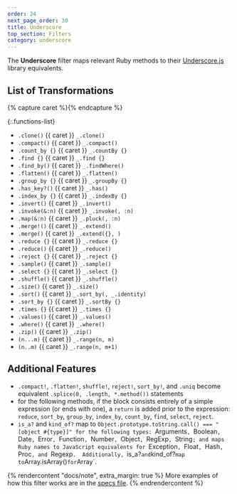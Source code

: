 ```yaml
---
order: 24
next_page_order: 30
title: Underscore
top_section: Filters
category: underscore
---
```


The **Underscore** filter maps relevant Ruby methods to their [Underscore.js](https://underscorejs.org) library equivalents.

## List of Transformations

{% capture caret %}<sl-icon name="caret-right-fill"></sl-icon>{% endcapture %}

{:.functions-list}
* `.clone()` {{ caret }} `_.clone()`
* `.compact()` {{ caret }} `_.compact()`
* `.count_by {}` {{ caret }} `_.countBy {}`
* `.find {}` {{ caret }} `_.find {}`
* `.find_by()` {{ caret }} `_.findWhere()`
* `.flatten()` {{ caret }} `_.flatten()`
* `.group_by {}` {{ caret }} `_.groupBy {}`
* `.has_key?()` {{ caret }} `_.has()`
* `.index_by {}` {{ caret }} `_.indexBy {}`
* `.invert()` {{ caret }} `_.invert()`
* `.invoke(&:n)` {{ caret }} `_.invoke(, :n)`
* `.map(&:n)` {{ caret }} `_.pluck(, :n)`
* `.merge!()` {{ caret }} `_.extend()`
* `.merge()` {{ caret }} `_.extend({}, )`
* `.reduce {}` {{ caret }} `_.reduce {}`
* `.reduce()` {{ caret }} `_.reduce()`
* `.reject {}` {{ caret }} `_.reject {}`
* `.sample()` {{ caret }} `_.sample()`
* `.select {}` {{ caret }} `_.select {}`
* `.shuffle()` {{ caret }} `_.shuffle()`
* `.size()` {{ caret }} `_.size()`
* `.sort()` {{ caret }} `_.sort_by(, _.identity)`
* `.sort_by {}` {{ caret }} `_.sortBy {}`
* `.times {}` {{ caret }} `_.times {}`
* `.values()` {{ caret }} `_.values()`
* `.where()` {{ caret }} `_.where()`
* `.zip()` {{ caret }} `_.zip()`
* `(n...m)` {{ caret }} `_.range(n, m)`
* `(n..m)` {{ caret }} `_.range(n, m+1)`

## Additional Features

* `.compact!`, `.flatten!`, `shuffle!`, `reject!`, `sort_by!`, and
  `.uniq` become equivalent `.splice(0, .length, *.method())` statements
* for the following methods, if the block consists entirely of a simple
  expression (or ends with one), a `return` is added prior to the
  expression: `reduce`, `sort_by`, `group_by`, `index_by`, `count_by`,
  `find`, `select`, `reject`.
* `is_a?` and `kind_of?` map to `Object.prototype.toString.call() ===
  "[object #{type}]" for the following types: `Arguments`, `Boolean`,
  `Date`, `Error`, `Function`, `Number`, `Object`, `RegExp`, `String`; and
  maps Ruby names to JavaScript equivalents for `Exception`, `Float`,
  `Hash`, `Proc`, and `Regexp`.  Additionally, `is_a?` and `kind_of?` map
  to `Array.isArray()` for `Array`.

{% rendercontent "docs/note", extra_margin: true %}
More examples of how this filter works are in the [specs file](https://github.com/ruby2js/ruby2js/blob/master/spec/underscore_spec.rb).
{% endrendercontent %}
